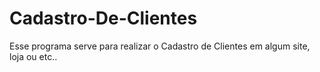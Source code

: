 # Cadastro-De-Clientes
Esse programa serve para realizar o Cadastro de Clientes em algum site, loja ou etc..
